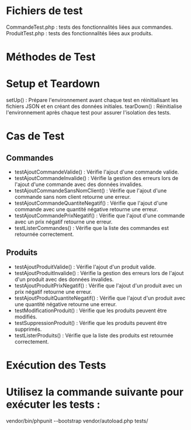 # Fichiers de test
CommandeTest.php : tests des fonctionnalités liées aux commandes.
ProduitTest.php : tests des fonctionnalités liées aux produits.

# Méthodes de Test
# Setup et Teardown
setUp() : Prépare l'environnement avant chaque test en réinitialisant les fichiers JSON et en créant des données initiales.
tearDown() : Réinitialise l'environnement après chaque test pour assurer l'isolation des tests.

# Cas de Test

## Commandes
- testAjoutCommandeValide() : Vérifie l'ajout d'une commande valide.
- testAjoutCommandeInvalide() : Vérifie la gestion des erreurs lors de l'ajout d'une commande avec des données invalides.
- testAjoutCommandeSansNomClient() : Vérifie que l'ajout d'une commande sans nom client retourne une erreur.
- testAjoutCommandeQuantiteNegatif() : Vérifie que l'ajout d'une commande avec une quantité négative retourne une erreur.
- testAjoutCommandePrixNegatif() : Vérifie que l'ajout d'une commande avec un prix négatif retourne une erreur.
- testListerCommandes() : Vérifie que la liste des commandes est retournée correctement.

## Produits
- testAjoutProduitValide() : Vérifie l'ajout d'un produit valide.
- testAjoutProduitInvalide() : Vérifie la gestion des erreurs lors de l'ajout d'un produit avec des données invalides.
- testAjoutProduitPrixNegatif() : Vérifie que l'ajout d'un produit avec un prix négatif retourne une erreur.
- testAjoutProduitQuantiteNegatif() : Vérifie que l'ajout d'un produit avec une quantité négative retourne une erreur.
- testModificationProduit() : Vérifie que les produits peuvent être modifiés.
- testSuppressionProduit() : Vérifie que les produits peuvent être supprimés.
- testListerProduits() : Vérifie que la liste des produits est retournée correctement.


# Exécution des Tests
# Utilisez la commande suivante pour exécuter les tests :

vendor/bin/phpunit --bootstrap vendor/autoload.php tests/
